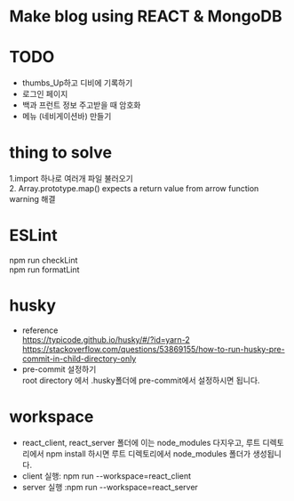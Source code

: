 # Make blog using REACT & MongoDB   

# TODO
- thumbs_Up하고 디비에 기록하기
- 로그인 페이지
- 백과 프런트 정보 주고받을 때 암호화
- 메뉴 (네비게이션바) 만들기

# thing to solve
1.import 하나로 여러개 파일 불러오기   
2. Array.prototype.map() expects a return value from arrow function warning 해결

# ESLint
npm run checkLint    
npm run formatLint    

# husky 
- reference     
https://typicode.github.io/husky/#/?id=yarn-2     
https://stackoverflow.com/questions/53869155/how-to-run-husky-pre-commit-in-child-directory-only
- pre-commit 설정하기    
root directory 에서 .husky폴더에 pre-commit에서 설정하시면 됩니다.

# workspace
- react_client, react_server 폴더에 이는 node_modules 다지우고, 루트 디렉토리에서 npm install 하시면 루트 디렉토리에서 node_modules 폴더가 생성됩니다.     
- client 실행: npm run --workspace=react_client    
- server 실행 :npm run --workspace=react_server    